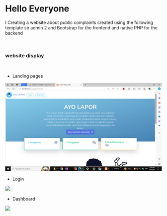 # Hello Everyone
I Creating a website about public complaints created using the following template sb admin 2 and Bootstrap for the frontend and native PHP for the backend

<br>
<h3>website display</h3>

<br>

- Landing pages

<img src="assets/img/image.png" alt="">

<br>

- Login

<img src="assets/img/login.jpg">

<br>

- Dashboard

<img src="assets/img/dashboard.jpg">

